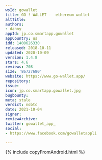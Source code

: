 ```yaml
---
wsId: gowallet
title: GO ! WALLET -  ethereum wallet
altTitle: 
authors:
- danny
appId: jp.co.smartapp.gowallet
appCountry: us
idd: 1400626330
released: 2018-10-11
updated: 2020-10-09
version: 1.4.8
stars: 4.6
reviews: 708
size: '86727680'
website: https://www.go-wallet.app/
repository: 
issue: 
icon: jp.co.smartapp.gowallet.jpg
bugbounty: 
meta: stale
verdict: nobtc
date: 2021-10-04
signer: 
reviewArchive: 
twitter: gowallet_app_
social:
- https://www.facebook.com/gowalletappli

---
```


{% include copyFromAndroid.html %}
